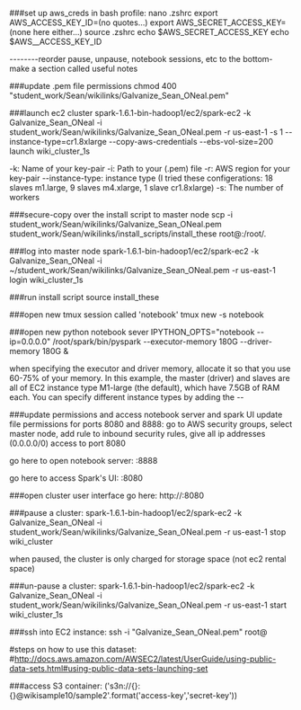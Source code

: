 ###set up aws_creds in bash profile:
nano .zshrc
export AWS_ACCESS_KEY_ID=(no quotes...)
export AWS_SECRET_ACCESS_KEY=(none here either...)
source .zshrc
echo $AWS_SECRET_ACCESS_KEY
echo $AWS__ACCESS_KEY_ID

--------reorder pause, unpause, notebook sessions, etc to the bottom- make a section called useful notes


###update .pem file permissions
chmod 400 "student_work/Sean/wikilinks/Galvanize_Sean_ONeal.pem"

###launch ec2 cluster
spark-1.6.1-bin-hadoop1/ec2/spark-ec2 -k Galvanize_Sean_ONeal -i student_work/Sean/wikilinks/Galvanize_Sean_ONeal.pem -r us-east-1 -s 1 --instance-type=cr1.8xlarge --copy-aws-credentials --ebs-vol-size=200 launch wiki_cluster_1s

-k: Name of your key-pair
-i: Path to your (.pem) file
-r: AWS region for your key-pair
--instance-type: instance type (I tried these configerations: 18 slaves m1.large, 9 slaves m4.xlarge, 1 slave cr1.8xlarge)
-s: The number of workers

###secure-copy over the install script to master node
scp -i student_work/Sean/wikilinks/Galvanize_Sean_ONeal.pem student_work/Sean/wikilinks/install_scripts/install_these root@<masters public DNS>:/root/.

###log into master node
spark-1.6.1-bin-hadoop1/ec2/spark-ec2 -k Galvanize_Sean_ONeal -i ~/student_work/Sean/wikilinks/Galvanize_Sean_ONeal.pem -r us-east-1 login wiki_cluster_1s

###run install script
source install_these

###open new tmux session called 'notebook'
tmux new -s notebook

###open new python notebook sever
IPYTHON_OPTS="notebook --ip=0.0.0.0" /root/spark/bin/pyspark --executor-memory 180G --driver-memory 180G &

when specifying the executor and driver memory, allocate it so that you use 60-75% of your memory. In this example, the master (driver) and slaves are all of EC2 instance type M1-large (the default), which have 7.5GB of RAM each. You can specify different instance types by adding the --

###update permissions and access notebook server and spark UI
update file permissions for ports 8080 and 8888:
go to AWS security groups, select master node, add rule to inbound security rules, give all ip addresses (0.0.0.0/0) access to port 8080

go here to open notebook server:
<masters public DNS>:8888

go here to access Spark's UI:
<masters public DNS>:8080

###open cluster user interface
go here:
http://<masters public DNS>:8080

###pause a cluster:
spark-1.6.1-bin-hadoop1/ec2/spark-ec2 -k Galvanize_Sean_ONeal -i student_work/Sean/wikilinks/Galvanize_Sean_ONeal.pem -r us-east-1 stop wiki_cluster

when paused, the cluster is only charged for storage space (not ec2 rental space)

###un-pause a cluster:
spark-1.6.1-bin-hadoop1/ec2/spark-ec2 -k Galvanize_Sean_ONeal -i student_work/Sean/wikilinks/Galvanize_Sean_ONeal.pem -r us-east-1 start wiki_cluster_1s

###ssh into EC2 instance:
ssh -i "Galvanize_Sean_ONeal.pem" root@<masters public DNS>




#steps on how to use this dataset:
#http://docs.aws.amazon.com/AWSEC2/latest/UserGuide/using-public-data-sets.html#using-public-data-sets-launching-set

###access S3 container:
('s3n://{}:{}@wikisample10/sample2'.format('access-key','secret-key'))
